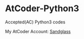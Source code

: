 # AtCoder-Python3

Accepted(AC) Python3 codes

My AtCoder Account: [Sandglass](https://atcoder.jp/users/Sandglass)
